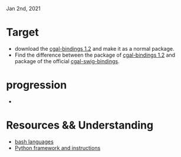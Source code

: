 Jan 2nd, 2021

# Target
- download the [cgal-bindings 1.2](https://pypi.org/project/cgal-bindings/#modal-close) and make it as a normal package.
- Find the difference between the package of [cgal-bindings 1.2](https://pypi.org/project/cgal-bindings/#modal-close) and package of the official [cgal-swig-bindings](https://github.com/CGAL/cgal-swig-bindings).

# progression
- 


# Resources && Understanding
- [bash languages](https://ryanstutorials.net/bash-scripting-tutorial/bash-script.php)
- [Python framework and instructions](https://pip.pypa.io/en/stable/development/)
